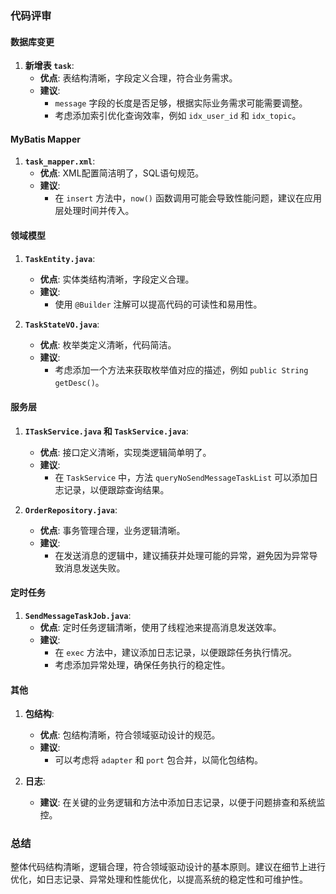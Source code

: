 ### 代码评审

#### 数据库变更
1. **新增表 `task`**:
    - **优点**: 表结构清晰，字段定义合理，符合业务需求。
    - **建议**: 
        - `message` 字段的长度是否足够，根据实际业务需求可能需要调整。
        - 考虑添加索引优化查询效率，例如 `idx_user_id` 和 `idx_topic`。

#### MyBatis Mapper
1. **`task_mapper.xml`**:
    - **优点**: XML配置简洁明了，SQL语句规范。
    - **建议**:
        - 在 `insert` 方法中，`now()` 函数调用可能会导致性能问题，建议在应用层处理时间并传入。

#### 领域模型
1. **`TaskEntity.java`**:
    - **优点**: 实体类结构清晰，字段定义合理。
    - **建议**:
        - 使用 `@Builder` 注解可以提高代码的可读性和易用性。

2. **`TaskStateVO.java`**:
    - **优点**: 枚举类定义清晰，代码简洁。
    - **建议**: 
        - 考虑添加一个方法来获取枚举值对应的描述，例如 `public String getDesc()`。

#### 服务层
1. **`ITaskService.java` 和 `TaskService.java`**:
    - **优点**: 接口定义清晰，实现类逻辑简单明了。
    - **建议**:
        - 在 `TaskService` 中，方法 `queryNoSendMessageTaskList` 可以添加日志记录，以便跟踪查询结果。

2. **`OrderRepository.java`**:
    - **优点**: 事务管理合理，业务逻辑清晰。
    - **建议**:
        - 在发送消息的逻辑中，建议捕获并处理可能的异常，避免因为异常导致消息发送失败。

#### 定时任务
1. **`SendMessageTaskJob.java`**:
    - **优点**: 定时任务逻辑清晰，使用了线程池来提高消息发送效率。
    - **建议**:
        - 在 `exec` 方法中，建议添加日志记录，以便跟踪任务执行情况。
        - 考虑添加异常处理，确保任务执行的稳定性。

#### 其他
1. **包结构**:
    - **优点**: 包结构清晰，符合领域驱动设计的规范。
    - **建议**: 
        - 可以考虑将 `adapter` 和 `port` 包合并，以简化包结构。

2. **日志**:
    - **建议**: 在关键的业务逻辑和方法中添加日志记录，以便于问题排查和系统监控。

### 总结
整体代码结构清晰，逻辑合理，符合领域驱动设计的基本原则。建议在细节上进行优化，如日志记录、异常处理和性能优化，以提高系统的稳定性和可维护性。